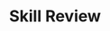 ---
title: Skill Review

source:
- title: Common Core Basics
  subject: Social Studies
  chapter: 5
  toc_type: Lesson Review
  toc_number: 5.8
  pages: 224 - 229

questions:
  - excerpt: 1, 2, 3, 4
    text: >
      Conduct a short research project to identify the person who is chair of the Federal Reserve System (or one of the people who has been chair of the Fed in the past). Describe one decision made by that person and tell how that decision has been important to the US economy.
      <br /><br />
      To complete your project. follow the steps below.
  - number: 1
    text: >
      Choose your topic. Decide who you will write about.
    choice:
      - option: blank
    answer:
      - text: >
          Paul A. Volcker, chair of the board of governors of the Federal Reserve System from 1979 to 1987
  - number: 2
    text: >
      Search for sources. List three sources you have found on the Internet or in a library.
    choice:
      - option: blank
    answer:
      - text: >
          I used these websites:
          <br />
          www.ny.frb.org/ aboutthefed/PVolckerbio.html
          <br />
          http://www.whitehouse.gov I administration/eop/perab/members/volcker
          <br />
          http://www.stlouisfed.org/publications/re/articles/?id=375
  - number: 3
    text: >
      Scan the sources to identify the information that is most useful. Write your notes here.
    choice:
      - option: blank
    answer:
      - text: >
          Volker born 1927 worked in US federal government for about 30 years two terms as chair of Fed from 1979-1987 fought inflation that was 14 percent by 1980 controlled money supply, making credit expensive brought US financial system back from near collapse
  - number: 4
    text: >
      Produce your project. Use your notes to write a paragraph introducing one person who has been chair of the Fed and explaining how that person's work has been important.
    choice:
      - option: blank
    answer:
      - text: >
          Paul A. Volcker, who was born in 1927, worked for the federal government for nearly 30 years. He served as chair of the board of governors of the Federal Reserve System from 1979 to 1987. Volcker fought inflation that had reached 14 percent by 1980. By making it very expensive to borrow money, Volcker helped put the US financial system back in order.
        
layout: cc_review
---